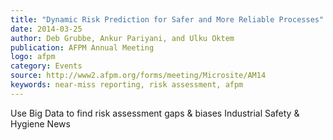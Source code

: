 ```yaml
---
title: "Dynamic Risk Prediction for Safer and More Reliable Processes"
date: 2014-03-25
author: Deb Grubbe, Ankur Pariyani, and Ulku Oktem
publication: AFPM Annual Meeting
logo: afpm
category: Events
source: http://www2.afpm.org/forms/meeting/Microsite/AM14
keywords: near-miss reporting, risk assessment, afpm
---
```


Use Big Data to find risk assessment gaps & biases
Industrial Safety & Hygiene News
